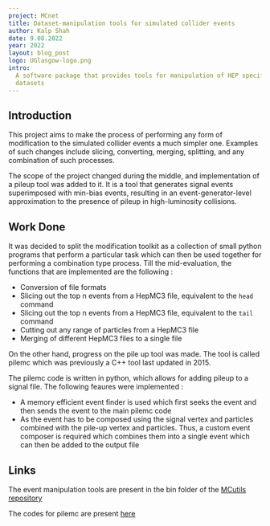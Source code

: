 ```yaml
---
project: MCnet
title: Dataset-manipulation tools for simulated collider events
author: Kalp Shah
date: 9.08.2022
year: 2022
layout: blog_post
logo: UGlasgow-logo.png
intro:
  A software package that provides tools for manipulation of HEP specific
  datasets
---
```


## Introduction

This project aims to make the process of performing any form of modification to
the simulated collider events a much simpler one. Examples of such changes
include slicing, converting, merging, splitting, and any combination of such
processes.

The scope of the project changed during the middle, and implementation of a
pileup tool was added to it. It is a tool that generates signal events
superimposed with min-bias events, resulting in an event-generator-level
approximation to the presence of pileup in high-luminosity collisions.

## Work Done

It was decided to split the modification toolkit as a collection of small python
programs that perform a particular task which can then be used together for
performing a combination type process. Till the mid-evaluation, the functions
that are implemented are the following :

- Conversion of file formats
- Slicing out the top n events from a HepMC3 file, equivalent to the `head`
  command
- Slicing out the top n events from a HepMC3 file, equivalent to the `tail`
  command
- Cutting out any range of particles from a HepMC3 file
- Merging of different HepMC3 files to a single file

On the other hand, progress on the pile up tool was made. The tool is called
pilemc which was previously a C++ tool last updated in 2015.

The pilemc code is written in python, which allows for adding pileup to a signal
file. The following feaures were implemented :

- A memory efficient event finder is used which first seeks the event and then
  sends the event to the main pilemc code
- As the event has to be composed using the signal vertex and particles combined
  with the pile-up vertex and particles. Thus, a custom event composer is
  required which combines them into a single event which can then be added to
  the output file

## Links

The event manipulation tools are present in the bin folder of the
[MCutils repository](https://gitlab.com/hepcedar/mcutils/-/tree/manip-tools/)

The codes for pilemc are present [here](https://gitlab.com/hepcedar/pilemc)
